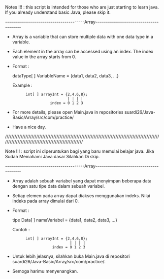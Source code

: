 Notes !!! : this script is intended for those who are just starting to learn java. If you already understand basic Java, please skip it.

----------------------------------------Array----------------------------------------

- Array is a variable that can store multiple data with one data type in a variable.

- Each element in the array can be accessed using an index. The index value in the array starts from 0.

- Format :

    dataType[ ] VariableName = {data1, data2, data3, ...}
    
  Example :
  
            int[ ] arrayInt = {2,4,6,8};
                               | | | |
                       index = 0 1 2 3
              
- For more details, please open Main.java in repositories suardi26/Java-Basic/Array/src/com/practice/

- Have a nice day.

/////////////////////////////////////////////////////////////////////////////////////////////////////////////////////////////////////////////////////

Note !!! : script ini diperuntukan bagi yang baru memulai belajar java. Jika Sudah Memahami Java dasar Silahkan Di skip.

----------------------------------------Array----------------------------------------

- Array adalah sebuah variabel yang dapat menyimpan beberapa data dengan satu tipe data dalam sebuah variabel. 

- Setiap elemen pada array dapat diakses menggunakan indeks. Nilai indeks pada array dimulai dari 0.

- Format :

    tipe Data[ ] namaVariabel = {data1, data2, data3, ...}
    
  Contoh :
  
            int[ ] arrayInt = {2,4,6,8};
                                | | | |
                        index = 0 1 2 3
              
- Untuk lebih jelasnya, silahkan buka Main.java di repositori suardi26/Java-Basic/Array/src/com/practice/.

- Semoga harimu menyenangkan.
